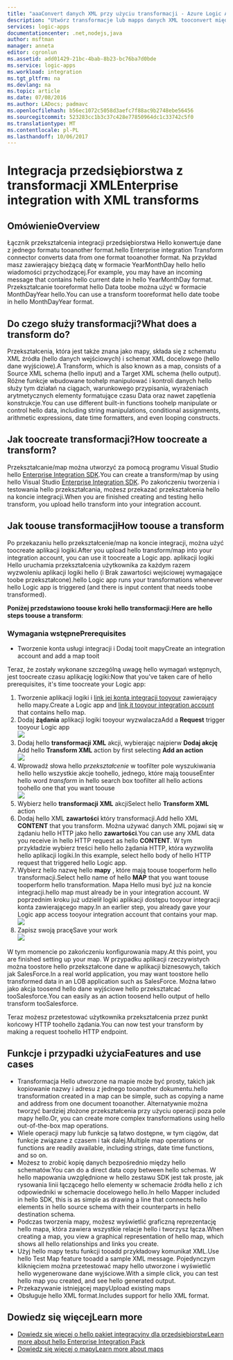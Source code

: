 ```yaml
---
title: "aaaConvert danych XML przy użyciu transformacji - Azure Logic Apps | Dokumentacja firmy Microsoft"
description: "Utwórz transformacje lub mapps danych XML tooconvert między formatami w aplikacjach logiki przy użyciu hello SDK integracji przedsiębiorstwa"
services: logic-apps
documentationcenter: .net,nodejs,java
author: msftman
manager: anneta
editor: cgronlun
ms.assetid: add01429-21bc-4bab-8b23-bc76ba7d0bde
ms.service: logic-apps
ms.workload: integration
ms.tgt_pltfrm: na
ms.devlang: na
ms.topic: article
ms.date: 07/08/2016
ms.author: LADocs; padmavc
ms.openlocfilehash: b56ec1072c5058d3aefc7f88ac9b2748ebe56456
ms.sourcegitcommit: 523283cc1b3c37c428e77850964dc1c33742c5f0
ms.translationtype: MT
ms.contentlocale: pl-PL
ms.lasthandoff: 10/06/2017
---
```

# <a name="enterprise-integration-with-xml-transforms"></a><span data-ttu-id="e340e-103">Integracja przedsiębiorstwa z transformacji XML</span><span class="sxs-lookup"><span data-stu-id="e340e-103">Enterprise integration with XML transforms</span></span>
## <a name="overview"></a><span data-ttu-id="e340e-104">Omówienie</span><span class="sxs-lookup"><span data-stu-id="e340e-104">Overview</span></span>
<span data-ttu-id="e340e-105">Łącznik przekształcenia integracji przedsiębiorstwa Hello konwertuje dane z jednego formatu tooanother format.</span><span class="sxs-lookup"><span data-stu-id="e340e-105">hello Enterprise integration Transform connector converts data from one format tooanother format.</span></span> <span data-ttu-id="e340e-106">Na przykład masz zawierający bieżącą datę w formacie YearMonthDay hello hello wiadomości przychodzącej.</span><span class="sxs-lookup"><span data-stu-id="e340e-106">For example, you may have an incoming message that contains hello current date in hello YearMonthDay format.</span></span> <span data-ttu-id="e340e-107">Przekształcanie tooreformat hello Data toobe można użyć w formacie MonthDayYear hello.</span><span class="sxs-lookup"><span data-stu-id="e340e-107">You can use a transform tooreformat hello date toobe in hello MonthDayYear format.</span></span>

## <a name="what-does-a-transform-do"></a><span data-ttu-id="e340e-108">Do czego służy transformacji?</span><span class="sxs-lookup"><span data-stu-id="e340e-108">What does a transform do?</span></span>
<span data-ttu-id="e340e-109">Przekształcenia, która jest także znana jako mapy, składa się z schematu XML źródła (hello danych wejściowych) i schemat XML docelowego (hello dane wyjściowe).</span><span class="sxs-lookup"><span data-stu-id="e340e-109">A Transform, which is also known as a map, consists of a Source XML schema (hello input) and a Target XML schema (hello output).</span></span> <span data-ttu-id="e340e-110">Różne funkcje wbudowane toohelp manipulować i kontroli danych hello służy tym działań na ciągach, warunkowego przypisania, wyrażeniach arytmetycznych elementy formatujące czasu Data oraz nawet zapętlenia konstrukcje.</span><span class="sxs-lookup"><span data-stu-id="e340e-110">You can use different built-in functions toohelp manipulate or control hello data, including string manipulations, conditional assignments, arithmetic expressions, date time formatters, and even looping constructs.</span></span>

## <a name="how-toocreate-a-transform"></a><span data-ttu-id="e340e-111">Jak toocreate transformacji?</span><span class="sxs-lookup"><span data-stu-id="e340e-111">How toocreate a transform?</span></span>
<span data-ttu-id="e340e-112">Przekształcanie/map można utworzyć za pomocą programu Visual Studio hello [Enterprise Integration SDK](https://aka.ms/vsmapsandschemas).</span><span class="sxs-lookup"><span data-stu-id="e340e-112">You can create a transform/map by using hello Visual Studio [Enterprise Integration SDK](https://aka.ms/vsmapsandschemas).</span></span> <span data-ttu-id="e340e-113">Po zakończeniu tworzenia i testowania hello przekształcania, możesz przekazać przekształcenia hello na koncie integracji.</span><span class="sxs-lookup"><span data-stu-id="e340e-113">When you are finished creating and testing hello transform, you upload hello transform into your integration account.</span></span> 

## <a name="how-toouse-a-transform"></a><span data-ttu-id="e340e-114">Jak toouse transformacji</span><span class="sxs-lookup"><span data-stu-id="e340e-114">How toouse a transform</span></span>
<span data-ttu-id="e340e-115">Po przekazaniu hello przekształcenie/map na koncie integracji, można użyć toocreate aplikacji logiki.</span><span class="sxs-lookup"><span data-stu-id="e340e-115">After you upload hello transform/map into your integration account, you can use it toocreate a Logic app.</span></span> <span data-ttu-id="e340e-116">aplikacji logiki Hello uruchamia przekształcenia użytkownika za każdym razem wyzwoleniu aplikacji logiki hello (i Brak zawartości wejściowej wymagające toobe przekształcone).</span><span class="sxs-lookup"><span data-stu-id="e340e-116">hello Logic app runs your transformations whenever hello Logic app is triggered (and there is input content that needs toobe transformed).</span></span>

<span data-ttu-id="e340e-117">**Poniżej przedstawiono toouse kroki hello transformacji**:</span><span class="sxs-lookup"><span data-stu-id="e340e-117">**Here are hello steps toouse a transform**:</span></span>

### <a name="prerequisites"></a><span data-ttu-id="e340e-118">Wymagania wstępne</span><span class="sxs-lookup"><span data-stu-id="e340e-118">Prerequisites</span></span>

* <span data-ttu-id="e340e-119">Tworzenie konta usługi integracji i Dodaj tooit mapy</span><span class="sxs-lookup"><span data-stu-id="e340e-119">Create an integration account and add a map tooit</span></span>  

<span data-ttu-id="e340e-120">Teraz, że zostały wykonane szczególną uwagę hello wymagań wstępnych, jest toocreate czasu aplikację logiki:</span><span class="sxs-lookup"><span data-stu-id="e340e-120">Now that you've taken care of hello prerequisites, it's time toocreate your Logic app:</span></span>  

1. <span data-ttu-id="e340e-121">Tworzenie aplikacji logiki i [link jej konta integracji tooyour](../logic-apps/logic-apps-enterprise-integration-accounts.md "Dowiedz się toolink aplikacji logiki tooa konta integracji") zawierający hello mapy.</span><span class="sxs-lookup"><span data-stu-id="e340e-121">Create a Logic app and [link it tooyour integration account](../logic-apps/logic-apps-enterprise-integration-accounts.md "Learn toolink an integration account tooa Logic app") that contains hello map.</span></span>
2. <span data-ttu-id="e340e-122">Dodaj **żądania** aplikacji logiki tooyour wyzwalacza</span><span class="sxs-lookup"><span data-stu-id="e340e-122">Add a **Request** trigger tooyour Logic app</span></span>  
   ![](./media/logic-apps-enterprise-integration-transforms/transform-1.png)    
3. <span data-ttu-id="e340e-123">Dodaj hello **transformacji XML** akcji, wybierając najpierw **Dodaj akcję** </span><span class="sxs-lookup"><span data-stu-id="e340e-123">Add hello **Transform XML** action by first selecting **Add an action** </span></span>  
   ![](./media/logic-apps-enterprise-integration-transforms/transform-2.png)   
4. <span data-ttu-id="e340e-124">Wprowadź słowa hello *przekształcenie* w toofilter pole wyszukiwania hello hello wszystkie akcje toohello, jednego, które mają toouse</span><span class="sxs-lookup"><span data-stu-id="e340e-124">Enter hello word *transform* in hello search box toofilter all hello actions toohello one that you want toouse</span></span>  
   ![](./media/logic-apps-enterprise-integration-transforms/transform-3.png)  
5. <span data-ttu-id="e340e-125">Wybierz hello **transformacji XML** akcji</span><span class="sxs-lookup"><span data-stu-id="e340e-125">Select hello **Transform XML** action</span></span>   
6. <span data-ttu-id="e340e-126">Dodaj hello XML **zawartości** który transformacji.</span><span class="sxs-lookup"><span data-stu-id="e340e-126">Add hello XML **CONTENT** that you transform.</span></span> <span data-ttu-id="e340e-127">Można używać danych XML pojawi się w żądaniu hello HTTP jako hello **zawartości**.</span><span class="sxs-lookup"><span data-stu-id="e340e-127">You can use any XML data you receive in hello HTTP request as hello **CONTENT**.</span></span> <span data-ttu-id="e340e-128">W tym przykładzie wybierz treści hello hello żądania HTTP, która wyzwoliła hello aplikacji logiki.</span><span class="sxs-lookup"><span data-stu-id="e340e-128">In this example, select hello body of hello HTTP request that triggered hello Logic app.</span></span>
7. <span data-ttu-id="e340e-129">Wybierz hello nazwę hello **mapy** , które mają toouse tooperform hello transformacji.</span><span class="sxs-lookup"><span data-stu-id="e340e-129">Select hello name of hello **MAP** that you want toouse tooperform hello transformation.</span></span> <span data-ttu-id="e340e-130">Mapa Hello musi być już na koncie integracji.</span><span class="sxs-lookup"><span data-stu-id="e340e-130">hello map must already be in your integration account.</span></span> <span data-ttu-id="e340e-131">W poprzednim kroku już udzielił logiki aplikacji dostępu tooyour integracji konta zawierającego mapy.</span><span class="sxs-lookup"><span data-stu-id="e340e-131">In an earlier step, you already gave your Logic app access tooyour integration account that contains your map.</span></span>      
   ![](./media/logic-apps-enterprise-integration-transforms/transform-4.png) 
8. <span data-ttu-id="e340e-132">Zapisz swoją pracę</span><span class="sxs-lookup"><span data-stu-id="e340e-132">Save your work</span></span>  
    ![](./media/logic-apps-enterprise-integration-transforms/transform-5.png) 

<span data-ttu-id="e340e-133">W tym momencie po zakończeniu konfigurowania mapy.</span><span class="sxs-lookup"><span data-stu-id="e340e-133">At this point, you are finished setting up your map.</span></span> <span data-ttu-id="e340e-134">W przypadku aplikacji rzeczywistych można toostore hello przekształcone dane w aplikacji biznesowych, takich jak SalesForce.</span><span class="sxs-lookup"><span data-stu-id="e340e-134">In a real world application, you may want toostore hello transformed data in an LOB application such as SalesForce.</span></span> <span data-ttu-id="e340e-135">Można łatwo jako akcja toosend hello dane wyjściowe hello przekształcać tooSalesforce.</span><span class="sxs-lookup"><span data-stu-id="e340e-135">You can easily as an action toosend hello output of hello transform tooSalesforce.</span></span> 

<span data-ttu-id="e340e-136">Teraz możesz przetestować użytkownika przekształcenia przez punkt końcowy HTTP toohello żądania.</span><span class="sxs-lookup"><span data-stu-id="e340e-136">You can now test your transform by making a request toohello HTTP endpoint.</span></span>  

## <a name="features-and-use-cases"></a><span data-ttu-id="e340e-137">Funkcje i przypadki użycia</span><span class="sxs-lookup"><span data-stu-id="e340e-137">Features and use cases</span></span>
* <span data-ttu-id="e340e-138">Transformacja Hello utworzone na mapie może być prosty, takich jak kopiowanie nazwy i adresu z jednego tooanother dokumentu.</span><span class="sxs-lookup"><span data-stu-id="e340e-138">hello transformation created in a map can be simple, such as copying a name and address from one document tooanother.</span></span> <span data-ttu-id="e340e-139">Alternatywnie można tworzyć bardziej złożone przekształcenia przy użyciu operacji poza pole mapy hello.</span><span class="sxs-lookup"><span data-stu-id="e340e-139">Or, you can create more complex transformations using hello out-of-the-box map operations.</span></span>  
* <span data-ttu-id="e340e-140">Wiele operacji mapy lub funkcje są łatwo dostępne, w tym ciągów, dat funkcje związane z czasem i tak dalej.</span><span class="sxs-lookup"><span data-stu-id="e340e-140">Multiple map operations or functions are readily available, including strings, date time functions, and so on.</span></span>  
* <span data-ttu-id="e340e-141">Możesz to zrobić kopię danych bezpośrednio między hello schematów.</span><span class="sxs-lookup"><span data-stu-id="e340e-141">You can do a direct data copy between hello schemas.</span></span> <span data-ttu-id="e340e-142">W hello mapowania uwzględnione w hello zestawu SDK jest tak proste, jak rysowania linii łączącego hello elementy w schemacie źródła hello z ich odpowiedniki w schemacie docelowego hello.</span><span class="sxs-lookup"><span data-stu-id="e340e-142">In hello Mapper included in hello SDK, this is as simple as drawing a line that connects hello elements in hello source schema with their counterparts in hello destination schema.</span></span>  
* <span data-ttu-id="e340e-143">Podczas tworzenia mapy, możesz wyświetlić graficzną reprezentację hello mapa, która zawiera wszystkie relacje hello i tworzysz łącza.</span><span class="sxs-lookup"><span data-stu-id="e340e-143">When creating a map, you view a graphical representation of hello map, which shows all hello relationships and links you create.</span></span>
* <span data-ttu-id="e340e-144">Użyj hello mapy testu funkcji tooadd przykładowy komunikat XML.</span><span class="sxs-lookup"><span data-stu-id="e340e-144">Use hello Test Map feature tooadd a sample XML message.</span></span> <span data-ttu-id="e340e-145">Pojedynczym kliknięciem można przetestować mapy hello utworzone i wyświetlić hello wygenerowane dane wyjściowe.</span><span class="sxs-lookup"><span data-stu-id="e340e-145">With a simple click, you can test hello map you created, and see hello generated output.</span></span>  
* <span data-ttu-id="e340e-146">Przekazywanie istniejącej mapy</span><span class="sxs-lookup"><span data-stu-id="e340e-146">Upload existing maps</span></span>  
* <span data-ttu-id="e340e-147">Obsługuje hello XML format.</span><span class="sxs-lookup"><span data-stu-id="e340e-147">Includes support for hello XML format.</span></span>

## <a name="learn-more"></a><span data-ttu-id="e340e-148">Dowiedz się więcej</span><span class="sxs-lookup"><span data-stu-id="e340e-148">Learn more</span></span>
* [<span data-ttu-id="e340e-149">Dowiedz się więcej o hello pakiet integracyjny dla przedsiębiorstw</span><span class="sxs-lookup"><span data-stu-id="e340e-149">Learn more about hello Enterprise Integration Pack</span></span>](../logic-apps/logic-apps-enterprise-integration-overview.md "Dowiedz się więcej na temat pakiet integracyjny dla przedsiębiorstw")  
* [<span data-ttu-id="e340e-150">Dowiedz się więcej o mapy</span><span class="sxs-lookup"><span data-stu-id="e340e-150">Learn more about maps</span></span>](../logic-apps/logic-apps-enterprise-integration-maps.md "Dowiedz się więcej na temat map integracji przedsiębiorstwa")  


